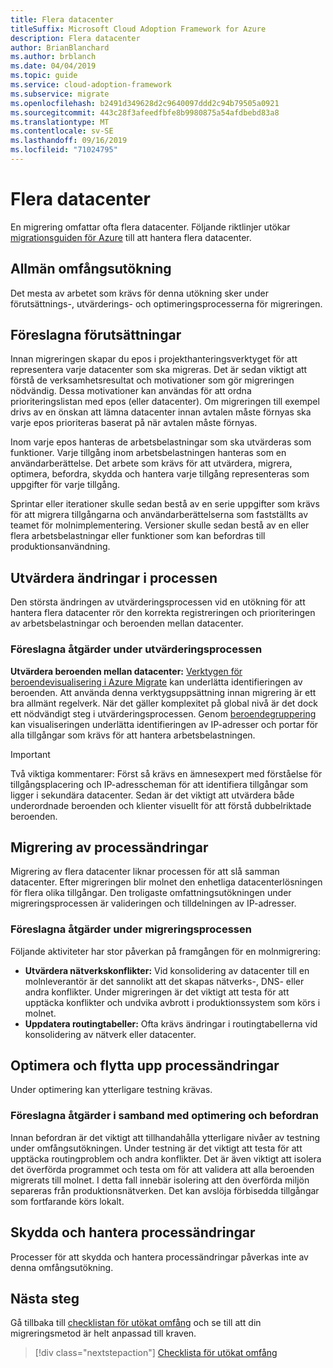 ```yaml
---
title: Flera datacenter
titleSuffix: Microsoft Cloud Adoption Framework for Azure
description: Flera datacenter
author: BrianBlanchard
ms.author: brblanch
ms.date: 04/04/2019
ms.topic: guide
ms.service: cloud-adoption-framework
ms.subservice: migrate
ms.openlocfilehash: b2491d349628d2c9640097ddd2c94b79505a0921
ms.sourcegitcommit: 443c28f3afeedfbfe8b9980875a54afdbebd83a8
ms.translationtype: MT
ms.contentlocale: sv-SE
ms.lasthandoff: 09/16/2019
ms.locfileid: "71024795"
---
```

# <a name="multiple-datacenters"></a>Flera datacenter

En migrering omfattar ofta flera datacenter. Följande riktlinjer utökar [migrationsguiden för Azure](../azure-migration-guide/index.md) till att hantera flera datacenter.

## <a name="general-scope-expansion"></a>Allmän omfångsutökning

Det mesta av arbetet som krävs för denna utökning sker under förutsättnings-, utvärderings- och optimeringsprocesserna för migreringen.

## <a name="suggested-prerequisites"></a>Föreslagna förutsättningar

Innan migreringen skapar du epos i projekthanteringsverktyget för att representera varje datacenter som ska migreras. Det är sedan viktigt att förstå de verksamhetsresultat och motivationer som gör migreringen nödvändig. Dessa motivationer kan användas för att ordna prioriteringslistan med epos (eller datacenter). Om migreringen till exempel drivs av en önskan att lämna datacenter innan avtalen måste förnyas ska varje epos prioriteras baserat på när avtalen måste förnyas.

Inom varje epos hanteras de arbetsbelastningar som ska utvärderas som funktioner. Varje tillgång inom arbetsbelastningen hanteras som en användarberättelse. Det arbete som krävs för att utvärdera, migrera, optimera, befordra, skydda och hantera varje tillgång representeras som uppgifter för varje tillgång.

Sprintar eller iterationer skulle sedan bestå av en serie uppgifter som krävs för att migrera tillgångarna och användarberättelserna som fastställts av teamet för molnimplementering. Versioner skulle sedan bestå av en eller flera arbetsbelastningar eller funktioner som kan befordras till produktionsanvändning.

## <a name="assess-process-changes"></a>Utvärdera ändringar i processen

Den största ändringen av utvärderingsprocessen vid en utökning för att hantera flera datacenter rör den korrekta registreringen och prioriteringen av arbetsbelastningar och beroenden mellan datacenter.

### <a name="suggested-action-during-the-assess-process"></a>Föreslagna åtgärder under utvärderingsprocessen

**Utvärdera beroenden mellan datacenter:** [Verktygen för beroendevisualisering i Azure Migrate](https://docs.microsoft.com/azure/migrate/concepts-dependency-visualization) kan underlätta identifieringen av beroenden. Att använda denna verktygsuppsättning innan migrering är ett bra allmänt regelverk. När det gäller komplexitet på global nivå är det dock ett nödvändigt steg i utvärderingsprocessen. Genom [beroendegruppering](https://docs.microsoft.com/azure/migrate/how-to-create-group-machine-dependencies) kan visualiseringen underlätta identifieringen av IP-adresser och portar för alla tillgångar som krävs för att hantera arbetsbelastningen.

> [!IMPORTANT]
> Två viktiga kommentarer: Först så krävs en ämnesexpert med förståelse för tillgångsplacering och IP-adresscheman för att identifiera tillgångar som ligger i sekundära datacenter. Sedan är det viktigt att utvärdera både underordnade beroenden och klienter visuellt för att förstå dubbelriktade beroenden.

## <a name="migrate-process-changes"></a>Migrering av processändringar

Migrering av flera datacenter liknar processen för att slå samman datacenter. Efter migreringen blir molnet den enhetliga datacenterlösningen för flera olika tillgångar. Den troligaste omfattningsutökningen under migreringsprocessen är valideringen och tilldelningen av IP-adresser.

### <a name="suggested-action-during-the-migrate-process"></a>Föreslagna åtgärder under migreringsprocessen

Följande aktiviteter har stor påverkan på framgången för en molnmigrering:

- **Utvärdera nätverkskonflikter:** Vid konsolidering av datacenter till en molnleverantör är det sannolikt att det skapas nätverks-, DNS- eller andra konflikter. Under migreringen är det viktigt att testa för att upptäcka konflikter och undvika avbrott i produktionssystem som körs i molnet.
- **Uppdatera routingtabeller:** Ofta krävs ändringar i routingtabellerna vid konsolidering av nätverk eller datacenter.

## <a name="optimize-and-promote-process-changes"></a>Optimera och flytta upp processändringar

Under optimering kan ytterligare testning krävas.

### <a name="suggested-action-during-the-optimize-and-promote-process"></a>Föreslagna åtgärder i samband med optimering och befordran

Innan befordran är det viktigt att tillhandahålla ytterligare nivåer av testning under omfångsutökningen. Under testning är det viktigt att testa för att upptäcka routingproblem och andra konflikter. Det är även viktigt att isolera det överförda programmet och testa om för att validera att alla beroenden migrerats till molnet. I detta fall innebär isolering att den överförda miljön separeras från produktionsnätverken. Det kan avslöja förbisedda tillgångar som fortfarande körs lokalt.

## <a name="secure-and-manage-process-changes"></a>Skydda och hantera processändringar

Processer för att skydda och hantera processändringar påverkas inte av denna omfångsutökning.

## <a name="next-steps"></a>Nästa steg

Gå tillbaka till [checklistan för utökat omfång](./index.md) och se till att din migreringsmetod är helt anpassad till kraven.

> [!div class="nextstepaction"]
> [Checklista för utökat omfång](./index.md)
